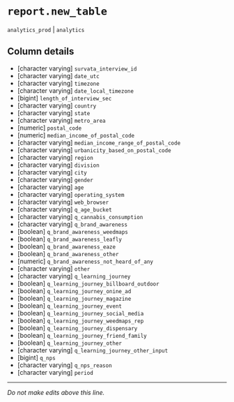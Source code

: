 # `report.new_table`
`analytics_prod` | `analytics`

## Column details
* [character varying] `survata_interview_id`
* [character varying] `date_utc`
* [character varying] `timezone`
* [character varying] `date_local_timezone`
* [bigint]    `length_of_interview_sec`
* [character varying] `country`
* [character varying] `state`
* [character varying] `metro_area`
* [numeric]   `postal_code`
* [numeric]   `median_income_of_postal_code`
* [character varying] `median_income_range_of_postal_code`
* [character varying] `urbanicity_based_on_postal_code`
* [character varying] `region`
* [character varying] `division`
* [character varying] `city`
* [character varying] `gender`
* [character varying] `age`
* [character varying] `operating_system`
* [character varying] `web_browser`
* [character varying] `q_age_bucket`
* [character varying] `q_cannabis_consumption`
* [character varying] `q_brand_awareness`
* [boolean]   `q_brand_awareness_weedmaps`
* [boolean]   `q_brand_awareness_leafly`
* [boolean]   `q_brand_awareness_eaze`
* [boolean]   `q_brand_awareness_other`
* [numeric]   `q_brand_awareness_not_heard_of_any`
* [character varying] `other`
* [character varying] `q_learning_journey`
* [boolean]   `q_learning_journey_billboard_outdoor`
* [boolean]   `q_learning_journey_onine_ad`
* [boolean]   `q_learning_journey_magazine`
* [boolean]   `q_learning_journey_event`
* [boolean]   `q_learning_journey_social_media`
* [boolean]   `q_learning_journey_weedmaps_rep`
* [boolean]   `q_learning_journey_dispensary`
* [boolean]   `q_learning_journey_friend_family`
* [boolean]   `q_learning_journey_other`
* [character varying] `q_learning_journey_other_input`
* [bigint]    `q_nps`
* [character varying] `q_nps_reason`
* [character varying] `period`

-------------------------------------------------------------------------------
*Do not make edits above this line.*
